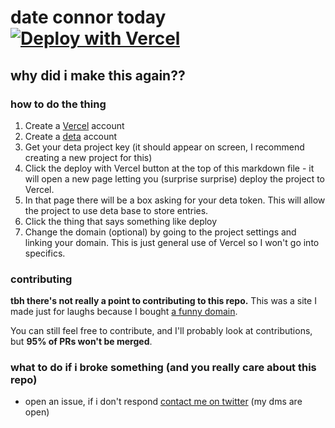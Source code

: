 # date connor today [![Deploy with Vercel](https://vercel.com/button)](https://vercel.com/new/clone?repository-url=https%3A%2F%2Fgithub.com%2Fconnordennison%2Fdate-connor-today&env=DETA_PROJECT_KEY)
## why did i make this again??

### how to do the thing
1. Create a [Vercel](https://vercel.com/) account
2. Create a [deta](https://deta.sh) account
3. Get your deta project key (it should appear on screen, I recommend creating a new project for this)
4. Click the deploy with Vercel button at the top of this markdown file - it will open a new page letting you (surprise surprise) deploy the project to Vercel.
5. In that page there will be a box asking for your deta token. This will allow the project to use deta base to store entries.
6. Click the thing that says something like deploy
7. Change the domain (optional) by going to the project settings and linking your domain. This is just general use of Vercel so I won't go into specifics.

### contributing
**tbh there's not really a point to contributing to this repo.** This was a site I made just for laughs because I bought [a funny domain](https://dateconnor.today).

You can still feel free to contribute, and I'll probably look at contributions, but **95% of PRs won't be merged**.

### what to do if i broke something (and you really care about this repo)
- open an issue, if i don't respond [contact me on twitter](https://twitter.com/cnnrde) (my dms are open)